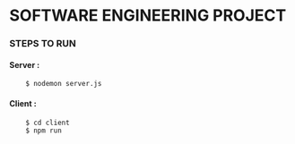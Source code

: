 # SOFTWARE ENGINEERING PROJECT


### STEPS TO RUN

#### Server :

        $ nodemon server.js

#### Client :

        $ cd client
        $ npm run